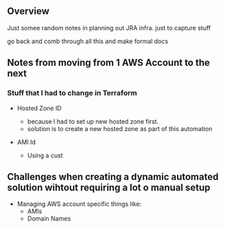  ## Overview
 
 Just somee random notes in planning out JRA infra.  just to capture stuff
 
 go back and comb through all this and make formal docs
 
 
 ## Notes from moving from 1 AWS Account to the next 
 
 ### Stuff that I had to change in Terraform
 
 * Hosted Zone ID 
   - because I had to set up new hosted zone first.
   - solution is to create a new hosted zone as part of this automation
   
* AMI Id
  - Using a cust
  
 ## Challenges when creating a dynamic automated solution wihtout requiring a lot o manual setup
 
 * Managing AWS account specific things like:
   +  AMIs
   +  Domain Names
   
